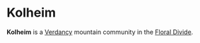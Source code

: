 # Kolheim

**Kolheim** is a [Verdancy](verdancy.md) mountain community in the [Floral Divide](../../../ch-4-esterfell-gazetteer/lenya/floral-divide.md).
